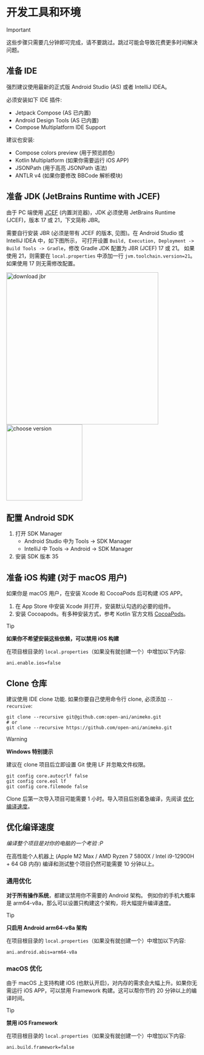 # 开发工具和环境

> [!IMPORTANT]
> 这些步骤只需要几分钟即可完成，请不要跳过。跳过可能会导致花费更多时间解决问题。

## 准备 IDE

强烈建议使用最新的正式版 Android Studio (AS) 或者 IntelliJ IDEA。

必须安装如下 IDE 插件:

- Jetpack Compose (AS 已内置)
- Android Design Tools (AS 已内置)
- Compose Multiplatform IDE Support

建议也安装:

- Compose colors preview (用于预览颜色)
- Kotlin Multiplatform (如果你需要运行 iOS APP)
- JSONPath (用于高亮 JSONPath 语法)
- ANTLR v4 (如果你要修改 BBCode 解析模块)

## 准备 JDK (JetBrains Runtime with JCEF)

由于 PC 端使用 [JCEF](https://github.com/jetbrains/jcef) (内置浏览器)，JDK 必须使用 JetBrains
Runtime (JCEF)，版本 17 或 21，下文简称 JBR。

需要自行安装 JBR (必须是带有 JCEF 的版本, 见图)。在 Android Studio 或 IntelliJ IDEA 中，如下图所示，
可打开设置
`Build, Execution, Deployment -> Build Tools -> Gradle`，修改 Gradle JDK 配置为 JBR (JCEF) 17 或 21。
如果使用 21，则需要在 `local.properties` 中添加一行 `jvm.toolchain.version=21`。如果使用 17 则无需修改配置。

<img src="images/idea-settings-download-jdk.png" alt="download jbr" width="400"/>
<img src="images/idea-settings-download-jdk-version.png" alt="choose version" width="200"/>

## 配置 Android SDK

1. 打开 SDK Manager
    - Android Studio 中为 Tools -> SDK Manager
    - IntelliJ 中 Tools -> Android -> SDK Manager
2. 安装 SDK 版本 35

## 准备 iOS 构建 (对于 macOS 用户)

如果你是 macOS 用户，在安装 Xcode 和 CocoaPods 后可构建 iOS APP。

1. 在 App Store 中安装 Xcode 并打开，安装默认勾选的必要的组件。
2. 安装 Cocoapods。有多种安装方式，参考 Kotlin
   官方文档 [CocoaPods](https://kotlinlang.org/docs/native-cocoapods.html#set-up-an-environment-to-work-with-cocoapods)。

> [!TIP]
> **如果你不希望安装这些依赖，可以禁用 iOS 构建**
>
> 在项目根目录的 `local.properties`（如果没有就创建一个）中增加以下内容:
>
> ```properties
> ani.enable.ios=false
> ```

## Clone 仓库

建议使用 IDE clone 功能. 如果你要自己使用命令行 clone, 必须添加 `--recursive`:

```shell
git clone --recursive git@github.com:open-ani/animeko.git
# or 
git clone --recursive https://github.com/open-ani/animeko.git
```

> [!WARNING]
> **Windows 特别提示**
>
> 建议在 clone 项目后立即设置 Git 使用 LF 并忽略文件权限。
>
>   ```shell
>   git config core.autocrlf false
>   git config core.eol lf
>   git config core.filemode false
>   ```

Clone 后第一次导入项目可能需要 1 小时。导入项目后别着急编译，先阅读 [优化编译速度](#优化编译速度)。

## 优化编译速度

*编译整个项目是对你的电脑的一个考验 :P*

在高性能个人机器上 (Apple M2 Max / AMD Ryzen 7 5800X / Intel i9-12900H + 64 GB 内存) 编译和测试整个项目仍然可能需要
10 分钟以上。

### 通用优化

**对于所有操作系统**，都建议禁用你不需要的 Android 架构。
例如你的手机大概率是 arm64-v8a，那么可以设置只构建这个架构，将大幅提升编译速度。

> [!TIP]
> **只启用 Android arm64-v8a 架构**
>
> 在项目根目录的 `local.properties`（如果没有就创建一个）中增加以下内容:
>
> ```properties
> ani.android.abis=arm64-v8a
> ```

### macOS 优化

由于 macOS 上支持构建 iOS (也默认开启)，对内存的需求会大幅上升。如果你无需运行 iOS APP，可以禁用
Framework 构建。这可以帮你节约 20 分钟以上的编译时间。

> [!TIP]
> **禁用 iOS Framework**
>
> 在项目根目录的 `local.properties`（如果没有就创建一个）中增加以下内容:
>
> ```properties
> ani.build.framework=false
> ```
